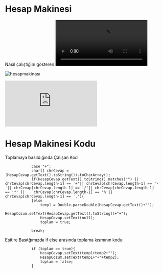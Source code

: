 # Hesap Makinesi

Nasıl çalıştığını gösteren ![video](https://user-images.githubusercontent.com/98012557/227785779-06f5b735-9f89-4945-a1ba-643ed18ba962.mp4)
 
 ![hesapmakinası](https://github.com/enesaks/Hesap-Makinesi/assets/98012557/4ba0a59e-8c84-4df6-8656-5b8911707d3e)
 
 
 ![Bütün Kodlar](https://github.com/enesaks/Hesap-Makinesi/blob/main/app/src/main/java/com/example/enesaks/MainActivity.java)
# Hesap Makinesi Kodu 

Toplamaya basıldığında Çalışan Kod 


                case "+":
                char[] chrCevap = (HesapCevap.getText().toString()).toCharArray();
                if(HesapCevap.getText().toString().matches("") || chrCevap[chrCevap.length-1] == '+'|| chrCevap[chrCevap.length-1] == '-'|| chrCevap[chrCevap.length-1] == '/'|| chrCevap[chrCevap.length-1] == '*' ||    chrCevap[chrCevap.length-1] == '%'|| chrCevap[chrCevap.length-1] == ','){
                }else
                    temp1 = Double.parseDouble(HesapCevap.getText()+"");
                    HesapCozum.setText(HesapCevap.getText().toString()+"+");
                    HesapCevap.setText(null);
                    toplam = true;

                break;
                
Eşitire Basıtğımızda if else arasında toplama kısmının kodu 

                if (toplam == true){
                    HesapCevap.setText(temp1+temp2+"");
                    HesapCozum.setText(temp1+"+"+temp2);
                    toplam = false;
                }

